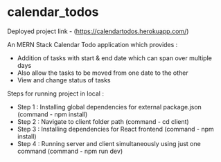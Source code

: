 # calendar_todos

Deployed project link - (https://calendartodos.herokuapp.com/)

An MERN Stack Calendar Todo application which provides :  
- Addition of tasks with start &amp; end date which can span over multiple days 
- Also allow the tasks to be moved from one date to the other 
- View and change status of tasks 

Steps for running project in local :
- Step 1 : Installing global dependencies for external package.json (command - npm install)
- Step 2 : Navigate to client folder path (command - cd client)
- Step 3 : Installing dependencies for React frontend (command - npm install)
- Step 4 : Running server and client simultaneously using just one command (command - npm run dev)


